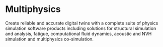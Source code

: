 # Multiphysics
Create reliable and accurate digital twins with a complete suite of physics simulation software products including solutions for structural simulation and analysis, fatigue, computational fluid dynamics, acoustic and NVH simulation and multiphysics co-simulation.



